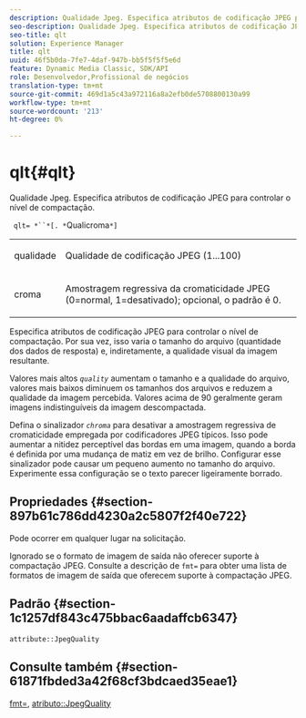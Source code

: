 ```yaml
---
description: Qualidade Jpeg. Especifica atributos de codificação JPEG para controlar o nível de compactação.
seo-description: Qualidade Jpeg. Especifica atributos de codificação JPEG para controlar o nível de compactação.
seo-title: qlt
solution: Experience Manager
title: qlt
uuid: 46f5b0da-7fe7-4daf-947b-bb5f5f5f5e6d
feature: Dynamic Media Classic, SDK/API
role: Desenvolvedor,Profissional de negócios
translation-type: tm+mt
source-git-commit: 469d1a5c43a972116a8a2efb0de5708800130a99
workflow-type: tm+mt
source-wordcount: '213'
ht-degree: 0%

---
```



# qlt{#qlt}

Qualidade Jpeg. Especifica atributos de codificação JPEG para controlar o nível de compactação.

` qlt= *``*[. *`Qualicroma`*]`

<table id="simpletable_A245B6A3D2374A6A89DE63A5621CFEC0"> 
 <tr class="strow"> 
  <td class="stentry"> <p> <span class="varname"> qualidade  </span> </p> </td> 
  <td class="stentry"> <p>Qualidade de codificação JPEG (1...100) </p> </td> 
 </tr> 
 <tr class="strow"> 
  <td class="stentry"> <p> <span class="varname"> croma  </span> </p> </td> 
  <td class="stentry"> <p>Amostragem regressiva da cromaticidade JPEG (0=normal, 1=desativado); opcional, o padrão é 0. </p> </td> 
 </tr> 
</table>

Especifica atributos de codificação JPEG para controlar o nível de compactação. Por sua vez, isso varia o tamanho do arquivo (quantidade dos dados de resposta) e, indiretamente, a qualidade visual da imagem resultante.

Valores mais altos *`quality`* aumentam o tamanho e a qualidade do arquivo, valores mais baixos diminuem os tamanhos dos arquivos e reduzem a qualidade da imagem percebida. Valores acima de 90 geralmente geram imagens indistinguíveis da imagem descompactada.

Defina o sinalizador *`chroma`* para desativar a amostragem regressiva de cromaticidade empregada por codificadores JPEG típicos. Isso pode aumentar a nitidez perceptível das bordas em uma imagem, quando a borda é definida por uma mudança de matiz em vez de brilho. Configurar esse sinalizador pode causar um pequeno aumento no tamanho do arquivo. Experimente essa configuração se o texto parecer ligeiramente borrado.

## Propriedades {#section-897b61c786dd4230a2c5807f2f40e722}

Pode ocorrer em qualquer lugar na solicitação.

Ignorado se o formato de imagem de saída não oferecer suporte à compactação JPEG. Consulte a descrição de `fmt=` para obter uma lista de formatos de imagem de saída que oferecem suporte à compactação JPEG.

## Padrão {#section-1c1257df843c475bbac6aadaffcb6347}

`attribute::JpegQuality`

## Consulte também {#section-61871fbded3a42f68cf3bdcaed35eae1}

[fmt=](../../../../../ir-api/http-protocol/image-rendering-api-ref/c-ir-http-protocol-ref/c-ir-http-protocol-command-reference/r-ir-fmt.md#reference-4c743f67d56b47c5b774fcc900ff758c),  [atributo::JpegQuality](../../../../../ir-api/material-cat/image-rendering-api-ref/c-ir-material-catalog/c-ir-attributes-reference/r-ir-jpegquality.md#reference-d86fc5ad18bb436891efdbe1f98fea50)
